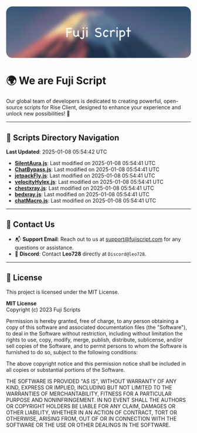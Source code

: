 ![Banner](.github/b.webp)

# 🌍 **We are Fuji Script**

Our global team of developers is dedicated to creating powerful, open-source scripts for Rise Client, designed to enhance your experience and unlock new possibilities! 🌟

---
<!-- SCRIPTS_NAVIGATION_START -->
## 📂 **Scripts Directory Navigation**

**Last Updated**: 2025-01-08 05:54:42 UTC

- **[SilentAura.js](scripts/SilentAura.js)**: Last modified on 2025-01-08 05:54:41 UTC
- **[ChatBypass.js](scripts/ChatBypass.js)**: Last modified on 2025-01-08 05:54:41 UTC
- **[jetpackFly.js](scripts/jetpackFly.js)**: Last modified on 2025-01-08 05:54:41 UTC
- **[velocityHylex.js](scripts/velocityHylex.js)**: Last modified on 2025-01-08 05:54:41 UTC
- **[chestxray.js](scripts/chestxray.js)**: Last modified on 2025-01-08 05:54:41 UTC
- **[bedxray.js](scripts/bedxray.js)**: Last modified on 2025-01-08 05:54:41 UTC
- **[chatMacro.js](scripts/chatMacro.js)**: Last modified on 2025-01-08 05:54:41 UTC

<!-- SCRIPTS_NAVIGATION_END -->

---

## 💬 **Contact Us**  
- 📬 **Support Email**: Reach out to us at [support@fujiscript.com](mailto:support@fujiscript.com) for any questions or assistance.  
- 💬 **Discord**: Contact **Leo728** directly at `Discord@leo728`.

---

## 📜 **License**

This project is licensed under the MIT License.  

**MIT License**  
Copyright (c) 2023 Fuji Scripts  

Permission is hereby granted, free of charge, to any person obtaining a copy of this software and associated documentation files (the "Software"), to deal in the Software without restriction, including without limitation the rights to use, copy, modify, merge, publish, distribute, sublicense, and/or sell copies of the Software, and to permit persons to whom the Software is furnished to do so, subject to the following conditions:  

The above copyright notice and this permission notice shall be included in all copies or substantial portions of the Software.  

THE SOFTWARE IS PROVIDED "AS IS", WITHOUT WARRANTY OF ANY KIND, EXPRESS OR IMPLIED, INCLUDING BUT NOT LIMITED TO THE WARRANTIES OF MERCHANTABILITY, FITNESS FOR A PARTICULAR PURPOSE AND NONINFRINGEMENT. IN NO EVENT SHALL THE AUTHORS OR COPYRIGHT HOLDERS BE LIABLE FOR ANY CLAIM, DAMAGES OR OTHER LIABILITY, WHETHER IN AN ACTION OF CONTRACT, TORT OR OTHERWISE, ARISING FROM, OUT OF OR IN CONNECTION WITH THE SOFTWARE OR THE USE OR OTHER DEALINGS IN THE SOFTWARE.  
